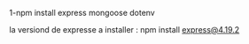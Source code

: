 1-npm install express mongoose dotenv

la versiond de expresse a installer : npm install express@4.19.2
